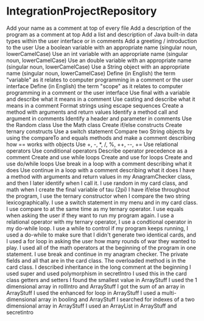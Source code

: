 # IntegrationProjectRepository
Add your name as a comment at top of every file
Add a description of the program as a comment at top
Add a list and description of Java built-in data types within the user interface or in comments
Add a greeting / introduction to the user
Use a boolean variable with an appropriate name  (singular noun, lowerCamelCase)
Use an int variable with an appropriate name (singular noun, lowerCamelCase)
Use an double variable with an appropriate name (singular noun, lowerCamelCase)
Use a String object with an appropriate name (singular noun, lowerCamelCase)
Define (in English) the term "variable" as it relates to computer programming in a comment or the user interface
Define (in English) the term "scope" as it relates to computer programming in a comment or the user interface
Use final with a variable and describe what it means in a comment
Use casting and describe what it means in a comment
Format strings using escape sequences
Create a method with arguments and return values
Identify a method call and argument in comments
Identify a header and parameter in comments
Use the Random class
Use the Math class
Create if/else constructs
Create ternary constructs
Use a switch statement
Compare two String objects by using the compareTo and equals methods and make a comment describing how == works with objects
Use +, -, *, /, %, ++, --, += 
Use relational operators
Use conditional operators
Describe operator precedence as a comment
Create and use while loops
Create and use for loops
Create and use do/while loops
Use break in a loop with a comment describing what it does
Use continue in a loop with a comment describing what it does
I have a method with arguments and return values in my AnagramChecker class, and then I later identify when I call it. I use random
in my card class, and math when I create the final variable of tau (2pi)
I have if/else throughout the program, I use the ternary constructor when I compare the two string lexicographically.
I use a switch statement in my menu and in my card class. I use compare to at the same time as my ternary operator. I use equals when asking the user if they want to run my program again. I use a relational operator with my ternary operator, I use a condtional operator in my do-while loop. I use a while to control if my program keeps running, I used a do-while to make sure that I didn't generate two identical 
cards, and I used a for loop in asking the user how many rounds of war they wanted to play. I used all of the math operators at the beginning of the program in one statement. I use break and continue in my anagram checker. 
The private fields and all that are in the card class.
The overloaded method is in the card class.
I described inheritance in the long comment at the beginning
I used super and used polymorphism in secretIntro
I used this in the card class getters and setters
I found the smallest value in ArrayStuff
I used the 1 dimensional array in rollIntro and ArrayStuff
I got the sum of an array in ArrayStuff
I used the enhanced for loop in ArrayStuff
I used a multi-dimensional array in booling and ArrayStuff
I searched for indexes of a two dimensional array in ArrayStuff
I used an ArrayList in ArrayStuff and secretintro
